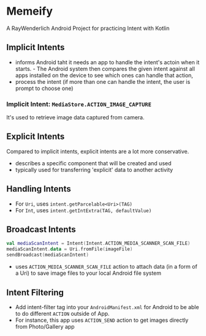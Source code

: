# Memeify
A RayWenderlich Android Project for practicing Intent with Kotlin

## Implicit Intents
- informs Android taht it needs an app to handle the intent's actoin when it starts.  - The Android system then compares the given intent against all apps installed on the device to see which ones can handle that action, 
- process the intent (if more than one can handle the intent, the user is prompt to choose one)

### Implicit Intent: `MediaStore.ACTION_IMAGE_CAPTURE`
It's used to retrieve image data captured from camera.


## Explicit Intents
 Compared to implicit intents, explicit intents are a lot more conservative.
 - describes a specific component that will be created and used
 - typically used for transferring 'explicit' data to another activity

## Handling Intents
 - For `Uri`, uses `intent.getParcelable<Uri>(TAG)`
 - For `Int`, uses `intent.getIntExtra(TAG, defaultValue)` 

## Broadcast Intents
```kotlin
val mediaScanIntent = Intent(Intent.ACTION_MEDIA_SCANNER_SCAN_FILE)
mediaScanIntent.data = Uri.fromFile(imageFile)
sendBroadcast(mediaScanIntent)
```
- uses `ACTION_MEDIA_SCANNER_SCAN_FILE` action to attach data (in a form of a Uri)
  to save image files to your local Android file system

## Intent Filtering
- Add intent-filter tag into your `AndroidManifest.xml`	for Android to be able to do different `ACTION` outside of App.
- For instance, this app uses `ACTION_SEND` action to get images directly from Photo/Gallery app
  

